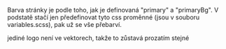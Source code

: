 Barva stránky je podle toho, jak je definovaná "primary" a "primaryBg". V podstatě stačí jen předefinovat tyto css proměnné (jsou v souboru variables.scss), pak už se vše přebarví.

jediné logo není ve vektorech, takže to zůstavá prozatím stejné